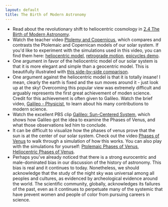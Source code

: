 ```yaml
---
layout: default
title: The Birth of Modern Astronomy
---
```


- Read about the revolutionary shift to heliocentric cosmology in [2.4 The Birth of Modern Astronomy](https://openstax.org/books/astronomy-2e/pages/2-4-the-birth-of-modern-astronomy).
- Watch the teacher video [Ptolemy and Copernicus](https://youtu.be/eoJ3w3Sr4Gg?si=mt2Xo17wUHOGaQat), which compares and contrasts the Ptolemaic and Copernican models of our solar system. If you'd like to experiment with the simulations used in this video, you can find them here: [heliocentric model](https://storage.googleapis.com/avh-sims/astroUNL/naap/ssm/heliocentric.html), [retrograde motion](https://storage.googleapis.com/avh-sims/astroUNL/classaction/animations/renaissance/retrograde.html), [epicycles demo](https://storage.googleapis.com/avh-sims/astroUNL/classaction/animations/renaissance/pathtracer.html).
- One argument in favor of the heliocentric model of our solar system is that it is more elegant and simple than a geocentric model. This is beautifully illustrated with [this side-by-side comparison](https://www.malinc.se/math/trigonometry/geocentrismen.php).
- One argument against the heliocentric model is that it is totally insane! I mean, clearly the earth is fixed and the sun moves around it - just look up at the sky! Overcoming this popular view was extremely difficult and arguably represents the first great achievement of moden science. Credit for this achievement is often given to Galileo. Watch the brief video, [Galileo - Physicist](https://youtu.be/2J0-ZbbrD6U?si=LGkOrBSEpDKzyLfS), to learn about his many contributions to modern science. 
- Watch the excellent PBS clip [Galileo: Sun-Centered System](https://www.youtube.com/watch?v=hdnGE4FPQcE), which shows how Galileo got the idea to examine the Phases of Venus, and what those observations led him to conclude.
- It can be difficult to visualize how the phases of venus prove that the sun is at the center of our solar system. Check out the video [Phases of Venus](https://youtu.be/7FBpAkHEhBY?si=BsmShNiQaZWa28aN) to walk through a simulation of how this works. You can also play with the simulations for yourself: [Ptolemaic Phases of Venus](https://storage.googleapis.com/avh-sims/astroUNL/classaction/animations/renaissance/ptolemaic.html), [Heliocentric Phases of Venus](https://storage.googleapis.com/avh-sims/astroUNL/classaction/animations/renaissance/venusphases.html).
- Perhaps you've already noticed that there is a strong eurocentric and male-dominated bias in our discussion of the history of astronomy. This bias is real and it continues to today. Nonetheless, we should acknowledge that the study of the night sky was universal among all peoples and cultures, as evidenced by archeological evidence around the world. The scientific community, globally, acknowledges its failures of the past, even as it continues to perpetuate many of the systemic that have prevent women and people of color from pursuing careers in science.
